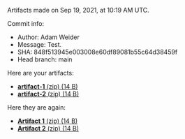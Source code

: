 Artifacts made on Sep 19, 2021, at
10:19 AM UTC.

Commit info:
- Author: Adam Weider
- Message: Test.
- SHA: 848f513945e003008e60df89081b55c64d38459f
- Head branch: main

Here are your artifacts:
- [**artifact-1** (zip) (14 B)](https:&#x2F;&#x2F;github.com&#x2F;AHW214&#x2F;github-actions&#x2F;suites&#x2F;3809514885&#x2F;artifacts&#x2F;94145605)
- [**artifact-2** (zip) (14 B)](https:&#x2F;&#x2F;github.com&#x2F;AHW214&#x2F;github-actions&#x2F;suites&#x2F;3809514885&#x2F;artifacts&#x2F;94145606)

Here they are again:
- [**Artifact 1** (zip) (14 B)](https:&#x2F;&#x2F;github.com&#x2F;AHW214&#x2F;github-actions&#x2F;suites&#x2F;3809514885&#x2F;artifacts&#x2F;94145605)
- [**Artifact 2** (zip) (14 B)](https:&#x2F;&#x2F;github.com&#x2F;AHW214&#x2F;github-actions&#x2F;suites&#x2F;3809514885&#x2F;artifacts&#x2F;94145606)
